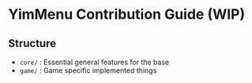 # YimMenu Contribution Guide (WIP)

## Structure

- `core/` : Essential general features for the base
- `game/` : Game specific implemented things